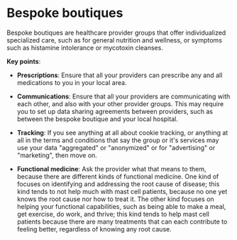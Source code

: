 [//]: # (source: ?)
[//]: # (tags: care-categories)

# Bespoke boutiques

Bespoke boutiques are healthcare provider groups that offer individualized specialized care, such as for general nutrition and wellness, or symptoms such as histamine intolerance or mycotoxin cleanses.

**Key points**:

* **Prescriptions**: Ensure that all your providers can prescribe any and all medications to you in your local area.

* **Communications**: Ensure that all your providers are communicating with each other, and also with your other provider groups. This may require you to set up data sharing agreements between providers, such as between the bespoke boutique and your local hospital.

* **Tracking**: If you see anything at all about cookie tracking, or anything at all in the terms and conditions that say the group or it's services may use your data "aggregated" or "anonymized" or for "advertising" or "marketing", then move on.

* **Functional medicine**: Ask the provider what that means to them, because there are different kinds of functional medicine. One kind of focuses on identifying and addressing the root cause of disease; this kind tends to not help much with mast cell patients, because no one yet knows the root cause nor how to treat it. The other kind focuses on helping your functional capabilities, such as being able to make a meal, get exercise, do work, and thrive; this kind tends to help mast cell patients because there are many treatments that can each contribute to feeling better, regardless of knowing any root cause.
